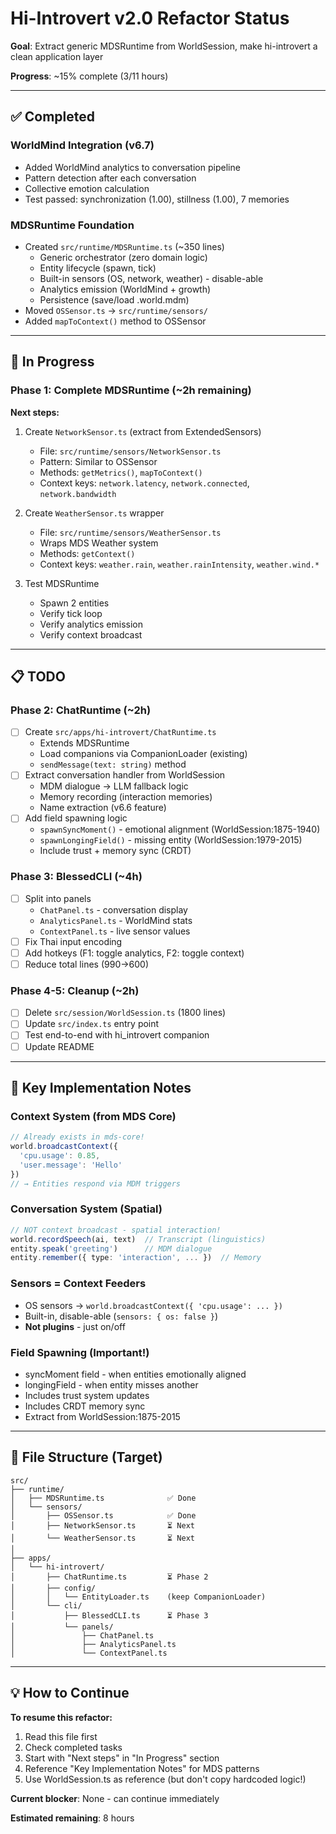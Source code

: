 # Hi-Introvert v2.0 Refactor Status

**Goal**: Extract generic MDSRuntime from WorldSession, make hi-introvert a clean application layer

**Progress**: ~15% complete (3/11 hours)

---

## ✅ Completed

### WorldMind Integration (v6.7)
- Added WorldMind analytics to conversation pipeline
- Pattern detection after each conversation
- Collective emotion calculation
- Test passed: synchronization (1.00), stillness (1.00), 7 memories

### MDSRuntime Foundation
- Created `src/runtime/MDSRuntime.ts` (~350 lines)
  - Generic orchestrator (zero domain logic)
  - Entity lifecycle (spawn, tick)
  - Built-in sensors (OS, network, weather) - disable-able
  - Analytics emission (WorldMind + growth)
  - Persistence (save/load .world.mdm)
- Moved `OSSensor.ts` → `src/runtime/sensors/`
- Added `mapToContext()` method to OSSensor

---

## 🚧 In Progress

### Phase 1: Complete MDSRuntime (~2h remaining)
**Next steps:**
1. Create `NetworkSensor.ts` (extract from ExtendedSensors)
   - File: `src/runtime/sensors/NetworkSensor.ts`
   - Pattern: Similar to OSSensor
   - Methods: `getMetrics()`, `mapToContext()`
   - Context keys: `network.latency`, `network.connected`, `network.bandwidth`

2. Create `WeatherSensor.ts` wrapper
   - File: `src/runtime/sensors/WeatherSensor.ts`
   - Wraps MDS Weather system
   - Methods: `getContext()`
   - Context keys: `weather.rain`, `weather.rainIntensity`, `weather.wind.*`

3. Test MDSRuntime
   - Spawn 2 entities
   - Verify tick loop
   - Verify analytics emission
   - Verify context broadcast

---

## 📋 TODO

### Phase 2: ChatRuntime (~2h)
- [ ] Create `src/apps/hi-introvert/ChatRuntime.ts`
  - Extends MDSRuntime
  - Load companions via CompanionLoader (existing)
  - `sendMessage(text: string)` method
- [ ] Extract conversation handler from WorldSession
  - MDM dialogue → LLM fallback logic
  - Memory recording (interaction memories)
  - Name extraction (v6.6 feature)
- [ ] Add field spawning logic
  - `spawnSyncMoment()` - emotional alignment (WorldSession:1875-1940)
  - `spawnLongingField()` - missing entity (WorldSession:1979-2015)
  - Include trust + memory sync (CRDT)

### Phase 3: BlessedCLI (~4h)
- [ ] Split into panels
  - `ChatPanel.ts` - conversation display
  - `AnalyticsPanel.ts` - WorldMind stats
  - `ContextPanel.ts` - live sensor values
- [ ] Fix Thai input encoding
- [ ] Add hotkeys (F1: toggle analytics, F2: toggle context)
- [ ] Reduce total lines (990→600)

### Phase 4-5: Cleanup (~2h)
- [ ] Delete `src/session/WorldSession.ts` (1800 lines)
- [ ] Update `src/index.ts` entry point
- [ ] Test end-to-end with hi_introvert companion
- [ ] Update README

---

## 🔑 Key Implementation Notes

### Context System (from MDS Core)
```typescript
// Already exists in mds-core!
world.broadcastContext({
  'cpu.usage': 0.85,
  'user.message': 'Hello'
})
// → Entities respond via MDM triggers
```

### Conversation System (Spatial)
```typescript
// NOT context broadcast - spatial interaction!
world.recordSpeech(ai, text)  // Transcript (linguistics)
entity.speak('greeting')      // MDM dialogue
entity.remember({ type: 'interaction', ... })  // Memory
```

### Sensors = Context Feeders
- OS sensors → `world.broadcastContext({ 'cpu.usage': ... })`
- Built-in, disable-able (`sensors: { os: false }`)
- **Not plugins** - just on/off

### Field Spawning (Important!)
- syncMoment field - when entities emotionally aligned
- longingField - when entity misses another
- Includes trust system updates
- Includes CRDT memory sync
- Extract from WorldSession:1875-2015

---

## 📂 File Structure (Target)

```
src/
├── runtime/
│   ├── MDSRuntime.ts              ✅ Done
│   └── sensors/
│       ├── OSSensor.ts            ✅ Done
│       ├── NetworkSensor.ts       ⏳ Next
│       └── WeatherSensor.ts       ⏳ Next
│
├── apps/
│   └── hi-introvert/
│       ├── ChatRuntime.ts         ⏳ Phase 2
│       ├── config/
│       │   └── EntityLoader.ts    (keep CompanionLoader)
│       └── cli/
│           ├── BlessedCLI.ts      ⏳ Phase 3
│           └── panels/
│               ├── ChatPanel.ts
│               ├── AnalyticsPanel.ts
│               └── ContextPanel.ts
```

---

## 💡 How to Continue

**To resume this refactor:**
1. Read this file first
2. Check completed tasks
3. Start with "Next steps" in "In Progress" section
4. Reference "Key Implementation Notes" for MDS patterns
5. Use WorldSession.ts as reference (but don't copy hardcoded logic!)

**Current blocker**: None - can continue immediately

**Estimated remaining**: 8 hours
